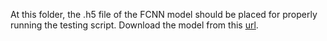 At this folder, the .h5 file of the FCNN model should be placed for properly running the testing script. Download the model from this [url](http://deepmocap.com/model/deepmocap_model.h5).


